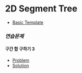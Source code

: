 # 2D Segment Tree

 - [Basic Template](./2d_segment_tree.cpp)

### ***연습문제***

#### 구간 합 구하기 3
 - [Problem](https://www.acmicpc.net/problem/11658)
 - [Solution](./11658.cpp)
